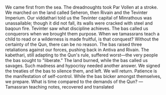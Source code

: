 We came first from the sea. The dreadnoughts took Par Vollen at a stroke. We marched on the land called Seheron, then Rivain and the Tevinter Imperium. Our viddathari told us the Tevinter capital of Minrathous was unassailable; though it did not fall, its walls were cracked with steel and baqoun fire. Tevinter saw what discipline achieves.
The bas called us conquerors when we brought them purpose. When we tamassrans teach a child to read or a wilderness is made fruitful, is that conquest?
Without the certainty of the Qun, there can be no reason. The bas raised three retaliations against our forces, pushing back in Antiva and Rivain. The kabethari, still adapting to the Qun's rule, suffered worst—the very people the bas sought to "liberate." The land burned, while the bas called us savages.
Such madness and hypocrisy needed another answer. We signed the treaties of the bas to silence them, and left.
We will return. Patience is the manifestation of self-control. While the bas bicker amongst themselves, we prepare. What is time compared to the demands of the Qun?
—Tamassran teaching notes, recovered and translated
